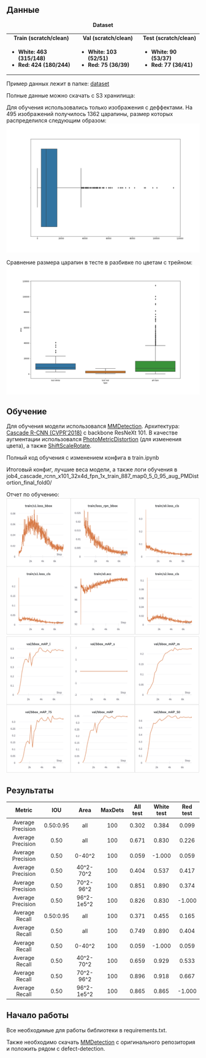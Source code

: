 ## Данные

<div align="center">
  <b>Dataset</b>
</div>
<table align="center">
  <tbody>
    <tr align="center" valign="bottom">
      <td>
        <b>Train (scratch/clean)</b>
      </td>
      <td>
        <b>Val (scratch/clean)</b>
      </td>
      <td>
        <b>Test (scratch/clean)</b>
      </td>
    </tr>
    <tr valign="top">
      <td>
        <ul>
            <li><b>White: 463 (315/148)</b></li>
            <li><b>Red: 424 (180/244)</b></li>
      </ul>
      </td>
      <td>
        <ul>
            <li><b>White: 103 (52/51)</b></li>
            <li><b>Red: 75 (36/39)</b></li>
        </ul>
      </td>
      <td>
        <ul>
            <li><b>White: 90 (53/37)</b></li>
            <li><b>Red: 77 (36/41)</b></li>
        </ul>
      </td>
    </tr>
  </tbody>
</table>

Пример данных  лежит в папке: <a href="https://github.com/karpovaknn/defect_detection/tree/main/dataset">dataset</a>

Полные данные можно скачать с S3 хранилища:

Для обучения использовались только изображения с деффектами. На 495 изображений получилось 1362 царапины, размер которых распределился следующим образом:
![alt text](https://github.com/karpovaknn/defect_detection/blob/main/data/train_distr.png?raw=true)

Сравнение размера царапин в тесте в разбивке по цветам с трейном:
![alt text](https://github.com/karpovaknn/defect_detection/blob/main/data/all_distr.png?raw=true)

## Обучение

Для обучения модели использовался <a href="https://github.com/open-mmlab/mmdetection">MMDetection</a>. 
Архитектура: <a href="https://github.com/open-mmlab/mmdetection/tree/master/configs/cascade_rcnn">Cascade R-CNN (CVPR'2018)</a> с backbone ResNeXt 101.
В качестве аугментации использовался <a href="https://mmdetection.readthedocs.io/en/latest/_modules/mmdet/datasets/pipelines/transforms.html#PhotoMetricDistortion">PhotoMetricDistortion</a> (для изменения цвета), а также <a href="https://vfdev-5-albumentations.readthedocs.io/en/docs_pytorch_fix/_modules/albumentations/augmentations/transforms.html#ShiftScaleRotate">ShiftScaleRotate</a>.

Полный код обучения с изменением конфига в train.ipynb

Итоговый конфиг, лучшие веса модели, а также логи обучения в job4_cascade_rcnn_x101_32x4d_fpn_1x_train_887_map0_5_0_95_aug_PMDistortion_final_fold0/

Отчет по обучению:
![alt text](https://github.com/karpovaknn/defect_detection/blob/main/report/train.png?raw=true)
![alt text](https://github.com/karpovaknn/defect_detection/blob/main/report/val.png?raw=true)

## Результаты

|  Metric  | IOU     | Area     | MaxDets        |   All test        |   White test        |   Red test        |
| :------: | :-----: | :------: | :------------: | :----: |:------------: | :----: |  
|  Average Precision   |  0.50:0.95    |   all    |      100          | 0.302  | 0.384  | 0.099 |
|  Average Precision   |  0.50    |   all    |      100               | 0.671  | 0.830  | 0.226 |
|  Average Precision   |  0.50    |   0-40^2    |      100            | 0.059  | -1.000 | 0.059 |
|  Average Precision   |  0.50    |   40^2-70^2    |      100         | 0.404  | 0.537  | 0.417 |
|  Average Precision   |  0.50    |   70^2-96^2    |      100         | 0.851  | 0.890  | 0.374 |
|  Average Precision   |  0.50    |   96^2-1e5^2   |      100         | 0.826  | 0.830  | -1.000 |
|  Average Recall      |  0.50:0.95    |   all    |      100          | 0.371  | 0.455  | 0.165 |
|  Average Recall      |  0.50    |   all    |      100               | 0.749  | 0.890  | 0.404 |
|  Average Recall      |  0.50    |   0-40^2    |      100            | 0.059  | -1.000 | 0.059 |
|  Average Recall      |  0.50    |   40^2-70^2    |      100         | 0.659  | 0.929  | 0.533 |
|  Average Recall      |  0.50    |   70^2-96^2    |      100         | 0.896  | 0.918  | 0.667 |
|  Average Recall      |  0.50    |   96^2-1e5^2   |      100         | 0.865  | 0.865  | -1.000 |

## Начало работы

Все необходимые для работы библиотеки в requirements.txt.

Также необходимо скачать <a href="https://github.com/open-mmlab/mmdetection">MMDetection</a> с оригинального репозитория и положить рядом с defect-detection.
